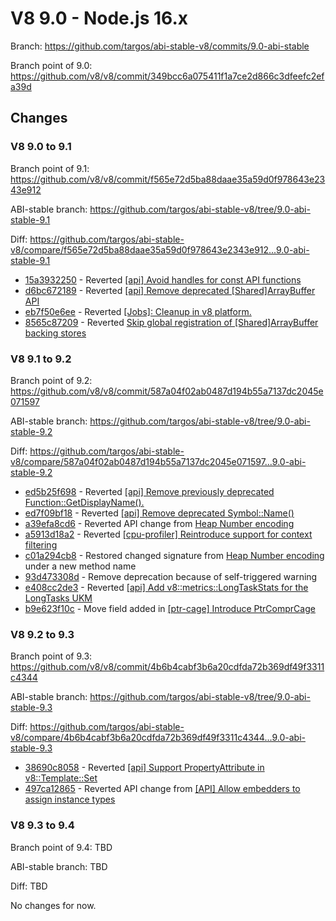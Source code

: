 # V8 9.0 - Node.js 16.x

Branch: <https://github.com/targos/abi-stable-v8/commits/9.0-abi-stable>

Branch point of 9.0: <https://github.com/v8/v8/commit/349bcc6a075411f1a7ce2d866c3dfeefc2efa39d>

## Changes

### V8 9.0 to 9.1

Branch point of 9.1: <https://github.com/v8/v8/commit/f565e72d5ba88daae35a59d0f978643e2343e912>

ABI-stable branch: <https://github.com/targos/abi-stable-v8/tree/9.0-abi-stable-9.1>

Diff: <https://github.com/targos/abi-stable-v8/compare/f565e72d5ba88daae35a59d0f978643e2343e912...9.0-abi-stable-9.1>

- [15a3932250](https://github.com/targos/abi-stable-v8/commit/15a39322507b9bb8c0f6aabc5814c2d87ede2f62) - Reverted [[api] Avoid handles for const API functions](https://github.com/v8/v8/commit/aee471b2ff5b1a9e622426454885b748d226535b)
- [d6bc672189](https://github.com/targos/abi-stable-v8/commit/d6bc67218954f2e7d691316f9518ae598bdb6483) - Reverted [[api] Remove deprecated [Shared]ArrayBuffer API](https://github.com/v8/v8/commit/578f6be77fc5d8af975005c2baf918e7225abb62)
- [eb7f50e6ee](https://github.com/targos/abi-stable-v8/commit/eb7f50e6eebbfebfa7997f45b480b093bf8d46bc) - Reverted [[Jobs]: Cleanup in v8 platform.](https://github.com/v8/v8/commit/baf2b088dd9f585aa597459f30d71431171666e2)
- [8565c87209](https://github.com/targos/abi-stable-v8/commit/8565c87209ba74a2bf0190f00ddc76b63079a93e) - Reverted [Skip global registration of [Shared]ArrayBuffer backing stores](https://github.com/v8/v8/commit/fcdf35e6d70d51699ece063e25dc705e80673308)

### V8 9.1 to 9.2

Branch point of 9.2: <https://github.com/v8/v8/commit/587a04f02ab0487d194b55a7137dc2045e071597>

ABI-stable branch: <https://github.com/targos/abi-stable-v8/tree/9.0-abi-stable-9.2>

Diff: <https://github.com/targos/abi-stable-v8/compare/587a04f02ab0487d194b55a7137dc2045e071597...9.0-abi-stable-9.2>

- [ed5b25f698](https://github.com/targos/abi-stable-v8/commit/ed5b25f6986a32df20fe0fb99ab79e11dd7f82e1) - Reverted [[api] Remove previously deprecated Function::GetDisplayName().](https://github.com/v8/v8/commit/6165fef8cc9dde52973e54c915e6905221b3f8fb)
- [ed7f09bf18](https://github.com/targos/abi-stable-v8/commit/ed7f09bf181d596376cdc84c724547e0e485c5a2) - Reverted [[api] Remove deprecated Symbol::Name()](https://github.com/v8/v8/commit/bbc72ef6c7d6d8e2c4dd074d7713e5c841003163)
- [a39efa8cd6](https://github.com/targos/abi-stable-v8/commit/a39efa8cd6bd5b864e56ad76c5dc89231d5e9f30) - Reverted API change from [Heap Number encoding](https://github.com/v8/v8/commit/7f52e4f92d3d3ded9a1701ee2f93966075ae5004)
- [a5913d18a2](https://github.com/targos/abi-stable-v8/commit/a5913d18a29bf04101a11d9afd3fc4d650196669) - Reverted [[cpu-profiler] Reintroduce support for context filtering](https://github.com/v8/v8/commit/0aacfb2a6ecbeda1d1d97ca113afd8253a1b9670)
- [c01a294cb8](https://github.com/targos/abi-stable-v8/commit/c01a294cb85fc457901615056f0a3fca60a20d8e) - Restored changed signature from [Heap Number encoding](https://github.com/v8/v8/commit/7f52e4f92d3d3ded9a1701ee2f93966075ae5004) under a new method name
- [93d473308d](https://github.com/targos/abi-stable-v8/commit/0503055d59c5aabe38a0fa4a719583faf2b7d1d2) - Remove deprecation because of self-triggered warning
- [e408cc2de3](https://github.com/targos/abi-stable-v8/commit/e408cc2de35d8d03f051076f0da8441d5b34b798) - Reverted [[api] Add v8::metrics::LongTaskStats for the LongTasks UKM](https://github.com/v8/v8/commit/521ae93bf652b0cc1fec1fdd788e3b80fb72a349)
- [b9e623f10c](https://github.com/targos/abi-stable-v8/commit/b9e623f10ce2f1dc50f2e6baf3f0f1d426e60c1c) - Move field added in [[ptr-cage] Introduce PtrComprCage](https://github.com/v8/v8/commit/3ada6f27404b4ffd6d3e97cf15be76672f60c10d)

### V8 9.2 to 9.3

Branch point of 9.3: <https://github.com/v8/v8/commit/4b6b4cabf3b6a20cdfda72b369df49f3311c4344>

ABI-stable branch: <https://github.com/targos/abi-stable-v8/tree/9.0-abi-stable-9.3>

Diff: <https://github.com/targos/abi-stable-v8/compare/4b6b4cabf3b6a20cdfda72b369df49f3311c4344...9.0-abi-stable-9.3>

- [38690c8058](https://github.com/targos/abi-stable-v8/commit/38690c80588466d71c5e6d6cbb758808c9eb2123) - Reverted [[api] Support PropertyAttribute in v8::Template::Set](https://github.com/v8/v8/commit/22a32f11f7a39e4a73105608a51ebab0ad97960f)
- [497ca12865](https://github.com/targos/abi-stable-v8/commit/497ca12865434cf30a7dc52de7dfbb67d1aeb649) - Reverted API change from [[API] Allow embedders to assign instance types](https://github.com/v8/v8/commit/5f82dbbe534635a8b1e93f27e8fd7e68c0eaf291)

### V8 9.3 to 9.4

Branch point of 9.4: TBD

ABI-stable branch: TBD

Diff: TBD

No changes for now.
